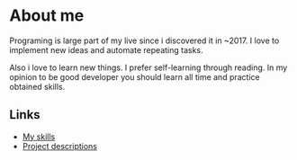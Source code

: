 # About me

Programing is large part of my live since i discovered it in ~2017. I love to implement new ideas and automate repeating tasks. 

Also i love to learn new things. I prefer self-learning through reading. In my opinion to be good developer you should learn all time and practice obtained skills.

## Links

- [My skills](./Skills.md)
- [Project descriptions](./Projects.md)
